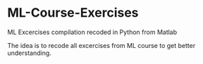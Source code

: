 # ML-Course-Exercises
ML Excercises compilation recoded in Python from Matlab

The idea is to recode all excercises from ML course to get better understanding.

